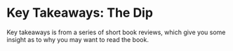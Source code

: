 # Key Takeaways: The Dip

Key takeaways is from a series of short book reviews, which give you some insight as to why you may want to read the book.